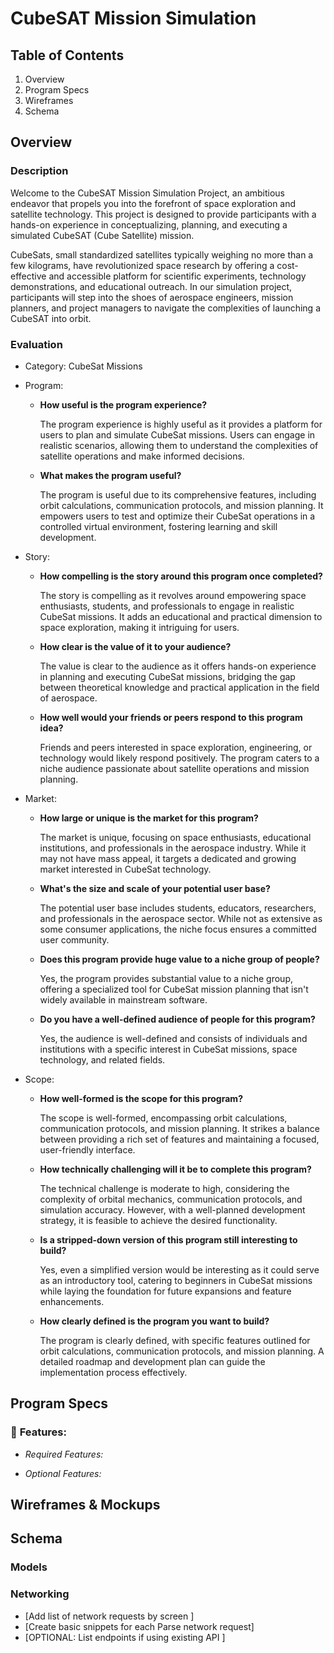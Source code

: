 # CubeSAT Mission Simulation

## **Table of Contents**

1. Overview
2. Program Specs
3. Wireframes
4. Schema

## **Overview**

### **Description**

Welcome to the CubeSAT Mission Simulation Project, an ambitious endeavor that propels you into the forefront of space exploration and satellite technology. This project is designed to provide participants with a hands-on experience in conceptualizing, planning, and executing a simulated CubeSAT (Cube Satellite) mission.

CubeSats, small standardized satellites typically weighing no more than a few kilograms, have revolutionized space research by offering a cost-effective and accessible platform for scientific experiments, technology demonstrations, and educational outreach. In our simulation project, participants will step into the shoes of aerospace engineers, mission planners, and project managers to navigate the complexities of launching a CubeSAT into orbit.

### **Evaluation**

- Category:  CubeSat Missions
- Program:
    - **How useful is the program experience?**
        
        The program experience is highly useful as it provides a platform for users to plan and simulate CubeSat missions. Users can engage in realistic scenarios, allowing them to understand the complexities of satellite operations and make informed decisions.
        
    - **What makes the program useful?**
        
        The program is useful due to its comprehensive features, including orbit calculations, communication protocols, and mission planning. It empowers users to test and optimize their CubeSat operations in a controlled virtual environment, fostering learning and skill development.
        
- Story:
    - **How compelling is the story around this program once completed?**
        
        The story is compelling as it revolves around empowering space enthusiasts, students, and professionals to engage in realistic CubeSat missions. It adds an educational and practical dimension to space exploration, making it intriguing for users.
        
    - **How clear is the value of it to your audience?**
        
        The value is clear to the audience as it offers hands-on experience in planning and executing CubeSat missions, bridging the gap between theoretical knowledge and practical application in the field of aerospace.
        
    - **How well would your friends or peers respond to this program idea?**
        
        Friends and peers interested in space exploration, engineering, or technology would likely respond positively. The program caters to a niche audience passionate about satellite operations and mission planning.
        
- Market:
    - **How large or unique is the market for this program?**
        
        The market is unique, focusing on space enthusiasts, educational institutions, and professionals in the aerospace industry. While it may not have mass appeal, it targets a dedicated and growing market interested in CubeSat technology.
        
    - **What's the size and scale of your potential user base?**
        
        The potential user base includes students, educators, researchers, and professionals in the aerospace sector. While not as extensive as some consumer applications, the niche focus ensures a committed user community.
        
    - **Does this program provide huge value to a niche group of people?**
        
        Yes, the program provides substantial value to a niche group, offering a specialized tool for CubeSat mission planning that isn't widely available in mainstream software.
        
    - **Do you have a well-defined audience of people for this program?**
        
        Yes, the audience is well-defined and consists of individuals and institutions with a specific interest in CubeSat missions, space technology, and related fields.
        
- Scope:
    - **How well-formed is the scope for this program?**
        
        The scope is well-formed, encompassing orbit calculations, communication protocols, and mission planning. It strikes a balance between providing a rich set of features and maintaining a focused, user-friendly interface.
        
    - **How technically challenging will it be to complete this program?**
        
        The technical challenge is moderate to high, considering the complexity of orbital mechanics, communication protocols, and simulation accuracy. However, with a well-planned development strategy, it is feasible to achieve the desired functionality.
        
    - **Is a stripped-down version of this program still interesting to build?**
        
        Yes, even a simplified version would be interesting as it could serve as an introductory tool, catering to beginners in CubeSat missions while laying the foundation for future expansions and feature enhancements.
        
    - **How clearly defined is the program you want to build?**
        
        The program is clearly defined, with specific features outlined for orbit calculations, communication protocols, and mission planning. A detailed roadmap and development plan can guide the implementation process effectively.
        

## **Program Specs**

### 🎯 **Features:**

- *Required Features:*
    
    
- *Optional Features:*
    
    

## **Wireframes & Mockups**

## **Schema**

### **Models**

### **Networking**

- [Add list of network requests by screen ]
- [Create basic snippets for each Parse network request]
- [OPTIONAL: List endpoints if using existing API ]
